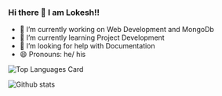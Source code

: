 ### Hi there 👋  I am Lokesh!!



- 🔭 I’m currently working on Web Development and MongoDb
- 🌱 I’m currently learning Project Development
- 🤔 I’m looking for help with Documentation
- 😄 Pronouns: he/ his

![Top Languages Card](https://github-readme-stats.vercel.app/api/top-langs/?username=lokeshnahata&layout=compact)

![Github stats](https://github-readme-stats.vercel.app/api?username=lokeshnahata&theme=radical&show_icons=true&count_private=true)

